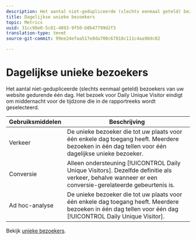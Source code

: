 ```yaml
---
description: Het aantal niet-gedupliceerde (slechts eenmaal geteld) bezoekers van uw website gedurende één dag. Het bezoek voor Daily Unique Visitor eindigt om middernacht voor de tijdzone die in de rapportreeks wordt geselecteerd.
title: Dagelijkse unieke bezoekers
topic: Metrics
uuid: 31cc98e0-5c81-4893-9f50-b0b47799d2f3
translation-type: tm+mt
source-git-commit: 99ee24efaa517e8da700c67818c111c4aa90dc02

---
```



# Dagelijkse unieke bezoekers

Het aantal niet-gedupliceerde (slechts eenmaal geteld) bezoekers van uw website gedurende één dag. Het bezoek voor Daily Unique Visitor eindigt om middernacht voor de tijdzone die in de rapportreeks wordt geselecteerd.

| Gebruiksmiddelen | Beschrijving |
|---|---|
| Verkeer | De unieke bezoeker die tot uw plaats voor één enkele dag toegang heeft. Meerdere bezoeken in één dag tellen voor één dagelijkse unieke bezoeker. |
| Conversie | Alleen ondersteuning [!UICONTROL Daily Unique Visitors]. Dezelfde definitie als verkeer, behalve wanneer er een conversie-gerelateerde gebeurtenis is. |
| Ad hoc-analyse | De unieke bezoeker die tot uw plaats voor één enkele dag toegang heeft. Meerdere bezoeken in één dag tellen voor één dag [!UICONTROL Daily Unique Visitor]. |

Bekijk [unieke bezoekers](/help/components/c-variables/c-metrics/metrics-unique-visitors.md).
